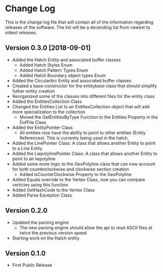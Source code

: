 ﻿# Change Log

This is the change log file that will contain all of the information regarding
releases of the software. The list will be a decending list from newest to oldest releases.

## Version 0.3.0 [2018-09-01]
- Added the Hatch Entity and associated buffer classes
  - Added Hatch Styles Enum
  - Added Hatch Pattern Types Enum
  - Added Hatch Boundary object types Enum
- Added the CircularArc Entity and associated buffer classes
- Created a base constructor for the entitybase class that should simplify futher entity creation
- Reorganized some of the classes into different files for the entity class
- Added the EntitiesCollection Class
- Changed the Entities List to an EntitiesCollection object that will add more specialization to the collection
  - Moved the GetEntitiesByType Function to the Entities Property in the DxfFile Class
- Added the EntityPointer Class
  - All entities now have the ability to point to other entities (Entity References). This is currently being used in the hatch.
- Added the LinePointer Class: A class that allows another Entity to point to a Line Entity
- Added the LwpolylinePointer Class: A class that allows another Entity to point to an lwpolyline
- Added some more logic to the GeoPolyline class that can now account for both counterclockwise and clockwise section creation
  - Added isCounterClockwise Property to the GeoPolyline
- Added Equals override to the Vertex Class, now you can compare verticies using this function
- Added GetHashCode to the Vertex Class
- Added Parse Exception Class

## Version 0.2.0
- Updated the parsing engine
  - The new parsing engine should allow the api to read ASCII files at twice the previous version speed
- Starting work on the Hatch entity.

## Version 0.1.0
- First Public Release